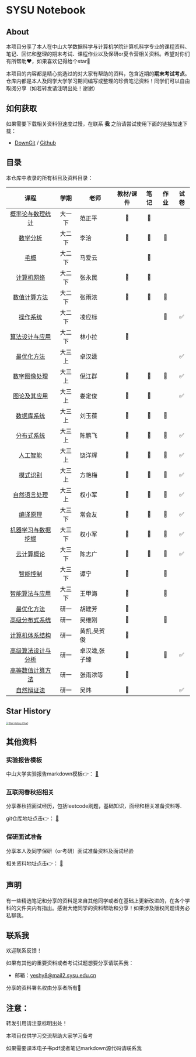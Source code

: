 # SYSU Notebook

## About

本项目分享了本人在中山大学数据科学与计算机学院计算机科学专业的课程资料、笔记、回忆和整理的期末考试、课程作业以及保研or夏令营相关资料。希望对你们有所帮助❤️，如果喜欢记得给个star🌟 

本项目的内容都是精心挑选过的对大家有帮助的资料，包含近期的**期末考试考点**。仓库内都是本人及同学大学学习期间编写或整理的珍贵笔记资料！同学们可以自由取阅分享（如若转发请注明出处！谢谢）

## 如何获取

如果需要下载相关资料但速度过慢，在联系 **我** 之前请尝试使用下面的链接加速下载：

- [DownGit](http://zhoudaxiaa.gitee.io/downgit/#/home) / [Github](https://githubd.com/#/)

## 目录

本仓库中收录的所有科目及资料目录：

|                             课程                             |  学期   | 老师          |  教材/课件   |    笔记     |       作业       |        试卷        |
| :----------------------------------------------------------: | :-----: | ------------- | :----------: | :---------: | :--------------: | :----------------: |
| [概率论与数理统计](https://github.com/ysyisyourbrother/SYSU_Notebook/tree/master/%E6%A6%82%E7%8E%87%E8%AE%BA%E4%B8%8E%E6%95%B0%E7%90%86%E7%BB%9F%E8%AE%A1%20%E8%8C%83%E6%AD%A3%E5%B9%B3) | 大一 下 | 范正平        | :green_book: | :blue_book: |                  |                    |
| [数学分析](https://github.com/ysyisyourbrother/SYSU_Notebook/tree/master/%E6%95%B0%E5%AD%A6%E5%88%86%E6%9E%90) | 大二 下 | 李洽          | :green_book: | :blue_book: | :page_facing_up: |                    |
| [毛概](https://github.com/ysyisyourbrother/SYSU_Notebook/tree/master/%E6%AF%9B%E6%A6%82%20%E9%A9%AC%E7%88%B1%E4%BA%91) | 大二 下 | 马爱云        |              | :blue_book: |                  |                    |
| [计算机网络](https://github.com/ysyisyourbrother/SYSU_Notebook/tree/master/%E8%AE%A1%E7%AE%97%E6%9C%BA%E7%BD%91%E7%BB%9C%20%E5%BC%A0%E6%B0%B8%E6%B0%91) | 大二 下 | 张永民        | :green_book: | :blue_book: |                  |                    |
| [数值计算方法](https://github.com/ysyisyourbrother/SYSU_Notebook/tree/master/%E6%95%B0%E5%80%BC%E8%AE%A1%E7%AE%97%E6%96%B9%E6%B3%95%20%E5%BC%A0%E9%9B%A8%E6%B5%93) | 大二 下 | 张雨浓        | :green_book: | :blue_book: | :page_facing_up: |                    |
| [操作系统](https://github.com/ysyisyourbrother/SYSU_Notebook/tree/master/%E6%93%8D%E4%BD%9C%E7%B3%BB%E7%BB%9F%20%E5%87%8C%E5%BA%94%E6%A0%87) | 大二 下 | 凌应标        |              |             | :page_facing_up: | :white_check_mark: |
| [算法设计与应用](https://github.com/ysyisyourbrother/SYSU_Notebook/tree/master/%E7%AE%97%E6%B3%95%E8%AE%BE%E8%AE%A1%E4%B8%8E%E5%BA%94%E7%94%A8%20%E6%9E%97%E5%B0%8F%E6%8B%89/%E8%AF%BE%E4%BB%B6) | 大二 下 | 林小拉        | :green_book: |             |                  |                    |
| [最优化方法](https://github.com/ysyisyourbrother/SYSU_Notebook/tree/master/%E6%9C%80%E4%BC%98%E5%8C%96%E6%96%B9%E6%B3%95%20%E5%8D%93%E6%B1%89%E9%80%B5) | 大三 上 | 卓汉逵        |              |             |                  | :white_check_mark: |
| [数字图像处理](https://github.com/ysyisyourbrother/SYSU_Notebook/tree/master/%E6%95%B0%E5%AD%97%E5%9B%BE%E5%83%8F%E5%A4%84%E7%90%86%20%E5%80%AA%E6%B1%9F%E7%BE%A4) | 大三 上 | 倪江群        | :green_book: | :blue_book: | :page_facing_up: | :white_check_mark: |
| [图论及其应用](https://github.com/ysyisyourbrother/SYSU_Notebook/tree/master/%E5%9B%BE%E8%AE%BA%20%E5%A8%84%E5%AE%9A%E4%BF%8A) | 大三 上 | 娄定俊        | :green_book: | :blue_book: |                  | :white_check_mark: |
| [数据库系统](https://github.com/ysyisyourbrother/SYSU_Notebook/tree/master/%E6%95%B0%E6%8D%AE%E5%BA%93%E7%B3%BB%E7%BB%9F%20%E5%88%98%E7%8E%89%E8%91%86) | 大三 上 | 刘玉葆        | :green_book: | :blue_book: | :page_facing_up: |                    |
| [分布式系统](https://github.com/ysyisyourbrother/SYSU_Notebook/tree/master/%E5%88%86%E5%B8%83%E5%BC%8F%E7%B3%BB%E7%BB%9F%20%E9%99%88%E9%B9%8F%E9%A3%9E) | 大三 上 | 陈鹏飞        | :green_book: | :blue_book: | :page_facing_up: | :white_check_mark: |
| [人工智能](https://github.com/ysyisyourbrother/SYSU_Notebook/tree/master/%E4%BA%BA%E5%B7%A5%E6%99%BA%E8%83%BD%20%E9%A5%B6%E6%B4%8B%E8%BE%89) | 大三 上 | 饶洋辉        | :green_book: | :blue_book: | :page_facing_up: | :white_check_mark: |
| [模式识别](https://github.com/ysyisyourbrother/SYSU_Notebook/tree/master/%E6%A8%A1%E5%BC%8F%E8%AF%86%E5%88%AB%20%E6%96%B9%E8%89%B3%E6%A2%85) | 大三 上 | 方艳梅        | :green_book: | :blue_book: | :page_facing_up: | :white_check_mark: |
| [自然语言处理](https://github.com/ysyisyourbrother/SYSU_Notebook/tree/master/%E8%87%AA%E7%84%B6%E8%AF%AD%E8%A8%80%E5%A4%84%E7%90%86%20%E6%9D%83%E5%B0%8F%E5%86%9B) | 大三 上 | 权小军        | :green_book: | :blue_book: | :page_facing_up: | :white_check_mark: |
| [编译原理](https://github.com/ysyisyourbrother/SYSU_Notebook/tree/master/%E7%BC%96%E8%AF%91%E5%8E%9F%E7%90%86%20%E5%B8%B8%E4%BC%9A%E5%8F%8B) | 大三 下 | 常会友        | :green_book: | :blue_book: | :page_facing_up: | :white_check_mark: |
| [机器学习与数据挖掘](https://github.com/ysyisyourbrother/SYSU_Notebook/tree/master/%E6%9C%BA%E5%99%A8%E5%AD%A6%E4%B9%A0%E4%B8%8E%E6%95%B0%E6%8D%AE%E6%8C%96%E6%8E%98%20%E6%9D%83%E5%B0%8F%E5%86%9B) | 大三 下 | 权小军        | :green_book: | :blue_book: | :page_facing_up: | :white_check_mark: |
| [云计算概论](https://github.com/ysyisyourbrother/SYSU_Notebook/tree/master/%E4%BA%91%E8%AE%A1%E7%AE%97%E6%A6%82%E8%AE%BA%20%E9%99%88%E5%BF%97%E5%B9%BF) | 大三 下 | 陈志广        | :green_book: | :blue_book: | :page_facing_up: | :white_check_mark: |
| [智能控制](https://github.com/ysyisyourbrother/SYSU_Notebook/tree/master/%E6%99%BA%E8%83%BD%E6%8E%A7%E5%88%B6%20%E8%B0%AD%E5%AE%81) | 大三 下 | 谭宁          | :green_book: |             | :page_facing_up: |                    |
| [智能算法与应用](https://github.com/ysyisyourbrother/SYSU_Notebook/tree/master/%E6%99%BA%E8%83%BD%E7%AE%97%E6%B3%95%E4%B8%8E%E5%BA%94%E7%94%A8%20%E7%8E%8B%E7%94%B2%E6%B5%B7) | 大三 下 | 王甲海        | :green_book: |             | :page_facing_up: |                    |
| [最优化方法](https://github.com/ysyisyourbrother/SYSU_Notebook/tree/master/%E6%9C%80%E4%BC%98%E5%8C%96%E6%96%B9%E6%B3%95) |  研一   | 胡建芳        | :green_book: |             |                  |                    |
| [高级分布式系统](https://github.com/ysyisyourbrother/SYSU_Notebook/tree/master/%E9%AB%98%E7%BA%A7%E5%88%86%E5%B8%83%E5%BC%8F%E7%B3%BB%E7%BB%9F%20%E5%90%B4%E7%BB%B4%E5%88%9A) |  研一   | 吴维刚        | :green_book: |             | :page_facing_up: |                    |
| [计算机体系结构](https://github.com/ysyisyourbrother/SYSU_Notebook/tree/master/%E8%AE%A1%E7%AE%97%E6%9C%BA%E4%BD%93%E7%B3%BB%E7%BB%93%E6%9E%84%20%E9%BB%84%E5%87%AF) |  研一   | 黄凯,吴贺俊   | :green_book: |             |                  |                    |
| [高级算法设计与分析](https://github.com/ysyisyourbrother/SYSU_Notebook/tree/master/%E9%AB%98%E7%BA%A7%E7%AE%97%E6%B3%95%E5%88%86%E6%9E%90%E4%B8%8E%E8%AE%BE%E8%AE%A1%20%E5%BC%A0%E5%AD%90%E8%87%BB) |  研一   | 卓汉逵,张子臻 | :green_book: |             | :page_facing_up: | :white_check_mark: |
| [高等数值计算方法](https://github.com/ysyisyourbrother/SYSU_Notebook/tree/master/%E9%AB%98%E7%AD%89%E6%95%B0%E5%80%BC%E8%AE%A1%E7%AE%97%E6%96%B9%E6%B3%95) |  研一   | 张雨浓等      | :green_book: |             |                  |                    |
| [自然辩证法](https://github.com/ysyisyourbrother/SYSU_Notebook/tree/master/%E8%87%AA%E7%84%B6%E8%BE%A9%E8%AF%81%E6%B3%95%20%E5%90%B4%E7%82%9C) |  研一   | 吴炜          | :green_book: |             |                  | :white_check_mark: |


## Star History

[<img src="https://api.star-history.com/svg?repos=ysyisyourbrother/SYSU_Notebook&type=Date" alt="Star History Chart" style="zoom:45%;" />](https://star-history.com/#ysyisyourbrother/SYSU_Notebook&Date)

## 其他资料

### 实验报告模板

中山大学实验报告markdown模板👉： [:running:](https://github.com/ysyisyourbrother/SYSU_Notebook/tree/master/%E5%AE%9E%E9%AA%8C%E6%8A%A5%E5%91%8A%E6%A8%A1%E6%9D%BF)



### 互联网春秋招相关

分享春秋招面试经历，包括leetcode刷题，基础知识，面经和相关准备资料等.

git仓库地址点击👉：​​ [:running:](https://github.com/ysyisyourbrother/My-Leetcode)



### 保研面试准备

分享本人及同学保研（or考研）面试准备资料及面试经验

相关资料地址点击👉： [:running:](https://github.com/ysyisyourbrother/SYSU_Notebook/tree/master/%E4%BF%9D%E7%A0%94%E9%9D%A2%E8%AF%95%E5%87%86%E5%A4%87)



## 声明

有一些精选笔记和分享的资料是来自其他同学或者在基础上更新改进的，在各个学科的文件夹内有指出。感谢大佬同学的资料帮助和分享！如果涉及版权问题请务必私聊我。



## 联系我

欢迎联系反馈！

如果有其他的重要资料或者考试试题想要分享请联系我：

- 邮箱：yeshy8@mail2.sysu.edu.cn

分享的资料署名权由分享者所有💪



## 注意：

转发引用请注意标明出处！

本项目仅供学习交流帮助大家学习备考

如果需要课本电子书pdf或者笔记markdown源代码请联系我